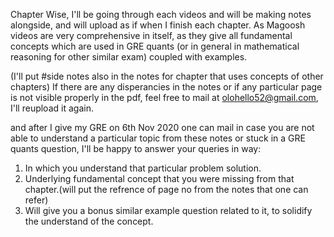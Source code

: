 Chapter Wise, I'll be going through each videos and will be making notes alongside, 
and will upload as if when I finish each chapter. 
As Magoosh videos are very comprehensive in itself, as they give all fundamental concepts which are used in GRE quants 
(or in general in mathematical reasoning for other similar exam) coupled with examples.

(I'll put #side notes also in the notes for chapter that uses concepts of other chapters)
If there are any disperancies in the notes or if any particular page is not visible properly in the pdf, 
feel free to mail at olohello52@gmail.com, I'll reupload it again.

and after I give my GRE on 6th Nov 2020 one can mail in case you are not able to understand a particular topic from these notes 
or stuck in a GRE quants question, I'll be happy to answer your queries in way: 
1) In which you understand that particular problem solution.
2) Underlying fundamental concept that you were missing from that chapter.(will put the refrence of page no from the notes that one can refer) 
3) Will give you a bonus similar example question related to it, to solidify the understand of the concept.
